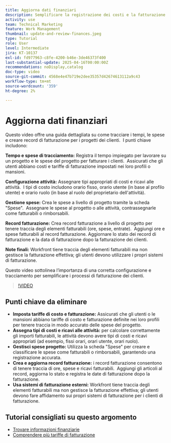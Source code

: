 ```yaml
---
title: Aggiorna dati finanziari
description: Semplificare la registrazione dei costi e la fatturazione definendo tariffe, assegnando tipi di costi e ricavi alle attività, gestendo le spese e creando record di fatturazione. Workfront non esegue la fatturazione effettiva.
activity: use
team: Technical Marketing
feature: Work Management
thumbnail: update-and-review-finances.jpeg
type: Tutorial
role: User
level: Intermediate
jira: KT-10137
exl-id: fd977963-c8fe-4200-b46e-3de46373f400
last-substantial-update: 2025-04-16T00:00:00Z
recommendations: noDisplay,catalog
doc-type: video
source-git-commit: 4568e4e47b719e2dee35357d42674613112a9c43
workflow-type: tm+mt
source-wordcount: '359'
ht-degree: 2%

---
```



# Aggiorna dati finanziari

Questo video offre una guida dettagliata su come tracciare i tempi, le spese e creare record di fatturazione per i progetti dei clienti. &#x200B; I punti chiave includono:

**Tempo e spese di tracciamento:**
Registra il tempo impiegato per lavorare su un progetto e le spese del progetto per fatturare i clienti. &#x200B;
Assicurati che gli utenti abbiano costi e tariffe di fatturazione impostati nei loro profili o mansioni. &#x200B;

**Configurazione attività:**
Assegnare tipi appropriati di costi e ricavi alle attività. &#x200B;
I tipi di costo includono orario fisso, orario utente (in base al profilo utente) e orario ruolo (in base al ruolo del proprietario dell&#39;attività).

**Gestione spese:**
Crea le spese a livello di progetto tramite la scheda &quot;Spese&quot;. &#x200B;
Assegnare le spese al progetto o alle attività, contrassegnarle come fatturabili o rimborsabili. &#x200B;

**Record fatturazione:**
Crea record fatturazione a livello di progetto per tenere traccia degli elementi fatturabili (ore, spese, entrate). &#x200B;
Aggiungi ore e spese fatturabili al record fatturazione.
Aggiornare lo stato dei record di fatturazione e la data di fatturazione dopo la fatturazione dei clienti. &#x200B;

**Note finali:**
Workfront tiene traccia degli elementi fatturabili ma non gestisce la fatturazione effettiva; gli utenti devono utilizzare i propri sistemi di fatturazione. &#x200B;

Questo video sottolinea l’importanza di una corretta configurazione e tracciamento per semplificare i processi di fatturazione dei clienti. &#x200B;

>[!VIDEO](https://video.tv.adobe.com/v/3457648/?quality=12&learn=on&enablevpops)

## Punti chiave da eliminare


* **Imposta tariffe di costo e fatturazione:** Assicurati che gli utenti o le mansioni abbiano tariffe di costo e fatturazione definite nei loro profili per tenere traccia in modo accurato delle spese del progetto. &#x200B;
* **Assegna tipi di costi e ricavi alle attività:** per calcolare correttamente gli importi fatturabili, le attività devono avere tipi di costi e ricavi appropriati (ad esempio, fissi orari, orari utente, orari ruolo). &#x200B;
* **Gestisci spese progetto:** Utilizza la scheda &quot;Spese&quot; per creare e classificare le spese come fatturabili o rimborsabili, garantendo una registrazione accurata. &#x200B;
* **Crea e aggiorna record fatturazione:** i record fatturazione consentono di tenere traccia di ore, spese e ricavi fatturabili. &#x200B; Aggiungi gli articoli al record, aggiorna lo stato e registra le date di fatturazione dopo la fatturazione. &#x200B;
* **Usa sistemi di fatturazione esterni:** Workfront tiene traccia degli elementi fatturabili ma non gestisce la fatturazione effettiva; gli utenti devono fare affidamento sui propri sistemi di fatturazione per i clienti di fatturazione. &#x200B;


## Tutorial consigliati su questo argomento

* [Trovare informazioni finanziarie](/help/manage-work/project-finances/find-financial-information.md)
* [Comprendere più tariffe di fatturazione](/help/manage-work/project-finances/multiple-billing-rates.md)
  <!--* [Update finances](/help/manage-work/project-finances/update-and-review-finances.md)-->

